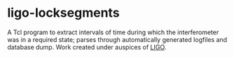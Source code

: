 ligo-locksegments
=================

A Tcl program to extract intervals of time during which the interferometer was in a required state; parses through automatically generated logfiles and database dump. Work created under auspices of [LIGO](http://www.ligo.caltech.edu/). 
